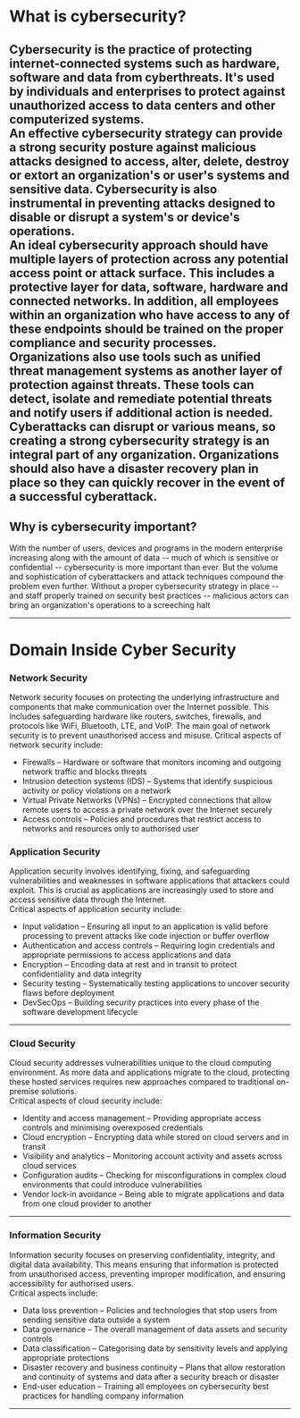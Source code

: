 # What is cybersecurity?
Cybersecurity is the practice of protecting internet-connected systems such as 
hardware, software and data from cyberthreats. It's used by individuals and 
enterprises to protect against unauthorized access to data centers and other 
computerized systems. <br>
An effective cybersecurity strategy can provide a strong security 
posture against malicious attacks designed to access, alter, delete, destroy or 
extort an organization's or user's systems and sensitive data. Cybersecurity is 
also instrumental in preventing attacks designed to disable or disrupt a 
system's or device's operations.<br>
An ideal cybersecurity approach should have multiple layers of protection 
across any potential access point or attack surface. This includes a protective 
layer for data, software, hardware and connected networks. In addition, all 
employees within an organization who have access to any of 
these endpoints should be trained on the proper compliance and security 
processes. Organizations also use tools such as unified threat management 
systems as another layer of protection against threats. These tools can detect, 
isolate and remediate potential threats and notify users if additional action is 
needed.<br>
Cyberattacks can disrupt or 
various means, so creating a strong cybersecurity strategy is an integral part 
of any organization. Organizations should also have a disaster recovery 
plan in place so they can quickly recover in the event of a successful 
cyberattack.
---

## Why is cybersecurity important?
With the number of users, devices and programs in the modern enterprise 
increasing along with the amount of data -- much of which is sensitive or 
confidential -- cybersecurity is more important than ever. But the volume and 
sophistication of cyberattackers and attack techniques compound the problem 
even further.
Without a proper cybersecurity strategy in place -- and staff properly trained 
on security best practices -- malicious actors can bring an organization's 
operations to a screeching halt

---

# Domain Inside Cyber Security

### Network Security
Network security focuses on protecting the underlying infrastructure 
and components that make communication over the Internet possible. 
This includes safeguarding hardware like routers, switches, firewalls, 
and protocols like WiFi, Bluetooth, LTE, and VoIP. The main goal of 
network security is to prevent unauthorised access and misuse.
Critical aspects of network security include:<br>
* Firewalls – Hardware or software that monitors incoming and 
outgoing network traffic and blocks threats
* Intrusion detection systems (IDS) – Systems that identify 
suspicious activity or policy violations on a network
* Virtual Private Networks (VPNs) – Encrypted connections that 
allow remote users to access a private network over the 
Internet securely
* Access controls – Policies and procedures that restrict access 
to networks and resources only to authorised user

### Application Security
Application security involves identifying, fixing, and safeguarding 
vulnerabilities and weaknesses in software applications that attackers 
could exploit. This is crucial as applications are increasingly used to 
store and access sensitive data through the Internet.<br>
Critical aspects of application security include:
* Input validation – Ensuring all input to an application is valid 
before processing to prevent attacks like code injection or 
buffer overflow
* Authentication and access controls – Requiring login 
credentials and appropriate permissions to access 
applications and data
* Encryption – Encoding data at rest and in transit to protect 
confidentiality and data integrity
* Security testing – Systematically testing applications to 
uncover security flaws before deployment
* DevSecOps – Building security practices into every phase of 
the software development lifecycle
---
### Cloud Security
Cloud security addresses vulnerabilities unique to the cloud 
computing environment. As more data and applications migrate to the 
cloud, protecting these hosted services requires new approaches 
compared to traditional on-premise solutions.<br>
Critical aspects of cloud security include:
* Identity and access management – Providing appropriate 
access controls and minimising overexposed credentials
* Cloud encryption – Encrypting data while stored on cloud 
servers and in transit
* Visibility and analytics – Monitoring account activity and 
assets across cloud services
* Configuration audits – Checking for misconfigurations in 
complex cloud environments that could introduce 
vulnerabilities
* Vendor lock-in avoidance – Being able to migrate 
applications and data from one cloud provider to another
---
### Information Security
Information security focuses on preserving confidentiality, integrity, 
and digital data availability. This means ensuring that information is 
protected from unauthorised access, preventing improper 
modification, and ensuring accessibility for authorised users.<br>
Critical aspects include:
* Data loss prevention – Policies and technologies that stop 
users from sending sensitive data outside a system
* Data governance – The overall management of data assets 
and security controls
* Data classification – Categorising data by sensitivity levels 
and applying appropriate protections
* Disaster recovery and business continuity – Plans that allow 
restoration and continuity of systems and data after a 
security breach or disaster
* End-user education – Training all employees on cybersecurity 
best practices for handling company information
---
